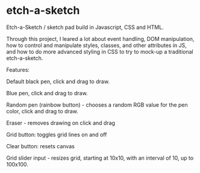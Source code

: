 # etch-a-sketch
Etch-a-Sketch / sketch pad build in Javascript, CSS and HTML.

Through this project, I leared a lot about event handling, DOM manipulation, how to control and manipulate styles, classes, and other attributes in JS, and how to do more advanced styling in CSS to try to mock-up a traditional etch-a-sketch. 

Features: 

Default black pen, click and drag to draw. 

Blue pen, click and drag to draw. 

Random pen (rainbow button) - chooses a random RGB value for the pen color, click and drag to draw. 

Eraser - removes drawing on click and drag 

Grid button: toggles grid lines on and off 

Clear button: resets canvas

Grid slider input - resizes grid, starting at 10x10, with an interval of 10, up to 100x100. 

